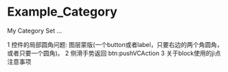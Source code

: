 # Example_Category
My Category Set ...

1 控件的局部圆角问题: 图层蒙版(一个button或者label，只要右边的两个角圆角，或者只要一个圆角)。
2 侧滑手势返回 btn:pushVCAction
3 关于block使用的ji点注意事项
